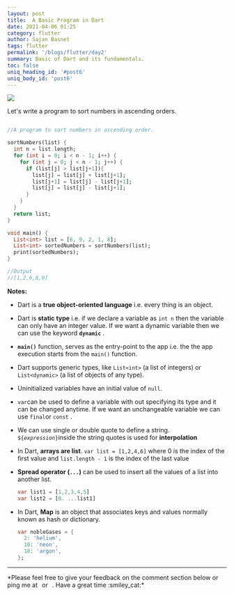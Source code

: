```yaml
---
layout: post
title:  A Basic Program in Dart
date: 2021-04-06 01:25
category: flutter
author: Sajan Basnet
tags: flutter
permalink: '/blogs/flutter/day2'
summary: Basic of Dart and its fundamentals.
toc: false
uniq_heading_id: '#post6'
uniq_body_id: 'post6'
---
```


<img class= "img-fluid img-thumbnail img-space" src="{{site.baseurl}}/assets/img/2021.png">
 

Let's write a program to sort numbers in ascending orders. 

```dart

//A program to sort numbers in ascending order.

sortNumbers(list) {
  int n = list.length;
  for (int i = 0; i < n - 1; i++) {
    for (int j = 0; j < n - 1; j++) {
      if (list[j] > list[j+1]){
        list[j] = list[j] + list[j+1];
        list[j+1] = list[j] - list[j+1];
        list[j] = list[j] - list[j+1];
      }
    }
  }
  return list;
}

void main() {
  List<int> list = [6, 9, 2, 1, 8];
  List<int> sortedNumbers = sortNumbers(list);
  print(sortedNumbers);
}

//Output
//[1,2,6,8,9]

```

**Notes:**

- Dart is a **true object-oriented language** i.e. every thing is an object.

- Dart is **static type** i.e. if we declare a variable as `int n` then the variable can only have an integer value.  If we want a dynamic variable then we can use the keyword **`dynamic`** .

-  **`main()`** function, serves as the entry-point to the app i.e. the the app execution starts from the  `main()` function.

- Dart supports generic types, like `List<int>` (a list of integers) or `List<dynamic>` (a list of objects of any type).

- Uninitialized variables have an initial value of `null`.

- `var`can be used to define a variable with out specifying its type and it can be changed anytime. If we want an unchangeable variable we can use `final`or `const` .

-  We can use single or double quote to define a string. `${`*`expression`*`}`inside the string  quotes is used for **interpolation** 

- In Dart, **arrays are list**. `var list = [1,2,4,6]` where 0 is the index of the first value and `list.length - 1` is the index of the last value

- **Spread operator (`...`)** can be used to insert all the values of a list into another list. 

  ```dart
  var list1 = [1,2,3,4,5]
  var list2 = [0. ...list1]
  ```

- In Dart, **Map** is an object that associates keys and values normally known as hash or dictionary. 

  ```dart
  var nobleGases = {
    2: 'helium',
    10: 'neon',
    18: 'argon',
  };
  ```

<hr>
*Please feel free to give your feedback on the comment section below or ping me at <a aria-label="Send email" href="mailto:sajanbasnet75@gmail.com"><i class="icon fa fa-envelope" style="font-size:32px; margin: 0px 3px;"></i></a> or  <a aria-label="My LinkedIn" target="_blank" href="https://www.linkedin.com/in/sajan-basnet-b4b1b0148/"><i class="icon fa fa-linkedin-square" style="font-size:32px; margin: 0px 3px;" aria-hidden="true"></i></a>. Have a great time :smiley_cat:*

